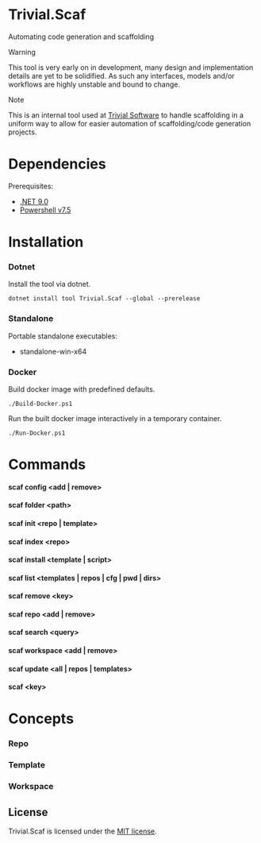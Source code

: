 # Trivial.Scaf
Automating code generation and scaffolding

> [!WARNING]
> This tool is very early on in development, many design and implementation details are yet to be solidified.
> As such any interfaces, models and/or workflows are highly unstable and bound to change.

> [!NOTE]
> This is an internal tool used at [Trivial Software](https://trivialsoftware.co.uk/) to handle scaffolding in a uniform way to allow for easier automation of scaffolding/code generation projects.

# Dependencies
Prerequisites:
* [.NET 9.0](https://dotnet.microsoft.com/en-us/download/dotnet/9.0)
* [Powershell v7.5](https://github.com/PowerShell/PowerShell/releases/tag/v7.5.0)

# Installation
### Dotnet
Install the tool via dotnet.
```pwsh
dotnet install tool Trivial.Scaf --global --prerelease
```

### Standalone
Portable standalone executables:
* standalone-win-x64

### Docker
Build docker image with predefined defaults.
```pwsh
./Build-Docker.ps1
```
Run the built docker image interactively in a temporary container.
```pwsh
./Run-Docker.ps1
```

# Commands
#### scaf config <add | remove>
#### scaf folder \<path>
#### scaf init <repo | template>
#### scaf index \<repo>
#### scaf install <template | script>
#### scaf list <templates | repos | cfg | pwd | dirs>
#### scaf remove \<key>
#### scaf repo <add | remove>
#### scaf search \<query>
#### scaf workspace <add | remove>
#### scaf update <all | repos | templates>
#### scaf \<key>

# Concepts
### Repo
### Template
### Workspace

## License
Trivial.Scaf is licensed under the [MIT license](LICENSE).